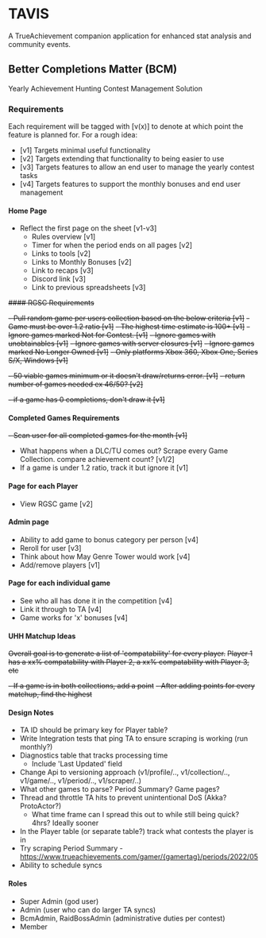 # TAVIS

A TrueAchievement companion application for enhanced stat analysis and community events.

## Better Completions Matter (BCM)

Yearly Achievement Hunting Contest Management Solution

### Requirements

Each requirement will be tagged with [v(x)] to denote at which point the feature is planned for. For a rough idea:

- [v1] Targets minimal useful functionality
- [v2] Targets extending that functionality to being easier to use
- [v3] Targets features to allow an end user to manage the yearly contest tasks
- [v4] Targets features to support the monthly bonuses and end user management

#### Home Page

- Reflect the first page on the sheet [v1-v3]
  - Rules overview [v1]
  - Timer for when the period ends on all pages [v2]
  - Links to tools [v2]
  - Links to Monthly Bonuses [v2]
  - Link to recaps [v3]
  - Discord link [v3]
  - Link to previous spreadsheets [v3]

~~#### RGSC Requirements~~

~~- Pull random game per users collection based on the below criteria [v1]~~
  ~~- Game must be over 1.2 ratio [v1]~~
  ~~- The highest time estimate is 100+ [v1]~~
  ~~- Ignore games marked Not for Contest. [v1]~~
  ~~- Ignore games with unobtainables [v1]~~
  ~~- Ignore games with server closures [v1]~~
  ~~- Ignore games marked No Longer Owned [v1]~~
  ~~- Only platforms Xbox 360, Xbox One, Series S/X, Windows [v1]~~

  ~~- 50 viable games minimum or it doesn't draw/returns error. [v1]~~
    ~~- return number of games needed ex 46/50? [v2]~~

  ~~- if a game has 0 completions, don't draw it [v1]~~

#### Completed Games Requirements

~~- Scan user for all completed games for the month [v1]~~
- What happens when a DLC/TU comes out? Scrape every Game Collection. compare achievement count? [v1/2]
- If a game is under 1.2 ratio, track it but ignore it [v1]

#### Page for each Player

- View RGSC game [v2]

#### Admin page

- Ability to add game to bonus category per person [v4]
- Reroll for user [v3]
- Think about how May Genre Tower would work [v4]
- Add/remove players [v1]

#### Page for each individual game

- See who all has done it in the competition [v4]
- Link it through to TA [v4]
- Game works for 'x' bonuses [v4]

#### UHH Matchup Ideas

~~Overall goal is to generate a list of 'compatability' for every player.~~
~~Player 1 has a xx% compatability with Player 2, a xx% compatability with Player 3, etc~~

~~- If a game is in both collections, add a point~~
~~- After adding points for every matchup, find the highest~~

#### Design Notes

- TA ID should be primary key for Player table?
- Write Integration tests that ping TA to ensure scraping is working (run monthly?)
- Diagnostics table that tracks processing time
  - Include 'Last Updated' field
- Change Api to versioning approach (v1/profile/.., v1/collection/.., v1/game/.., v1/period/.., v1/scraper/..)
- What other games to parse? Period Summary? Game pages?
- Thread and throttle TA hits to prevent unintentional DoS (Akka? ProtoActor?)
  - What time frame can I spread this out to while still being quick? 4hrs? Ideally sooner
- In the Player table (or separate table?) track what contests the player is in
- Try scraping Period Summary - https://www.trueachievements.com/gamer/{gamertag}/periods/2022/05
- Ability to schedule syncs

#### Roles

- Super Admin (god user)
- Admin (user who can do larger TA syncs)
- BcmAdmin, RaidBossAdmin (administrative duties per contest)
- Member
